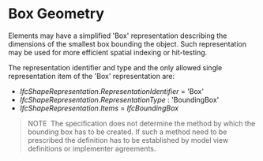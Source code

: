 Box Geometry
============

Elements may have a simplified 'Box' representation describing the dimensions of the smallest box bounding the object. Such representation may be used for more efficient spatial indexing or hit-testing.

The representation identifier and type and the only allowed single representation item of the 'Box' representation are:

* _IfcShapeRepresentation_._RepresentationIdentifier_ = 'Box'
* _IfcShapeRepresentation_._RepresentationType_ : 'BoundingBox'
* _IfcShapeRepresentation_._Items_ = _IfcBoundingBox_

> NOTE&nbsp; The specification does not determine the method by which the bounding box has to be created. If such a method need to be prescribed the definition has to be established by model view definitions or implementer agreements.
